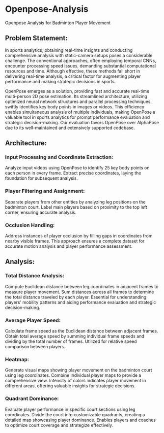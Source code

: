# Openpose-Analysis
Openpose Analysis for Badminton Player Movement

## Problem Statement:
In sports analytics, obtaining real-time insights and conducting comprehensive analysis with static-camera setups poses a considerable challenge. The conventional approaches, often employing temporal CNNs, encounter processing speed issues, demanding substantial computational resources and time. Although effective, these methods fall short in delivering real-time analysis, a critical factor for augmenting player performance and making strategic decisions in sports.

OpenPose emerges as a solution, providing fast and accurate real-time multi-person 2D pose estimation. Its streamlined architecture, utilizing optimized neural network structures and parallel processing techniques, swiftly identifies key body points in images or videos. This efficiency enables simultaneous analysis of multiple individuals, making OpenPose a valuable tool in sports analytics for prompt performance evaluation and strategic decision-making. Our evaluation favors OpenPose over AlphaPose due to its well-maintained and extensively supported codebase.

## Architecture:


### Input Processing and Coordinate Extraction:
Analyze input videos using OpenPose to identify 25 key body points on each person in every frame.
Extract precise coordinates, laying the foundation for subsequent analysis.

### Player Filtering and Assignment:
Separate players from other entities by analyzing leg positions on the badminton court.
Label main players based on proximity to the top left corner, ensuring accurate analysis.

### Occlusion Handling:
Address instances of player occlusion by filling gaps in coordinates from nearby visible frames.
This approach ensures a complete dataset for accurate motion analysis and player performance assessment.

## Analysis:

### Total Distance Analysis:
Compute Euclidean distance between leg coordinates in adjacent frames to measure player movement.
Sum distances across all frames to determine the total distance traveled by each player.
Essential for understanding players' mobility patterns and aiding performance evaluation and strategic decision-making.

### Average Player Speed:
Calculate frame speed as the Euclidean distance between adjacent frames.
Obtain total average speed by summing individual frame speeds and dividing by the total number of frames.
Utilized for relative speed comparison between players.

### Heatmap:
Generate visual maps showing player movement on the badminton court using leg coordinates.
Combine individual player maps to provide a comprehensive view.
Intensity of colors indicates player movement in different areas, offering valuable insights for strategic decisions.

### Quadrant Dominance:
Evaluate player performance in specific court sections using leg coordinates.
Divide the court into customizable quadrants, creating a detailed map showcasing player dominance.
Enables players and coaches to optimize court coverage and strategize effectively.
